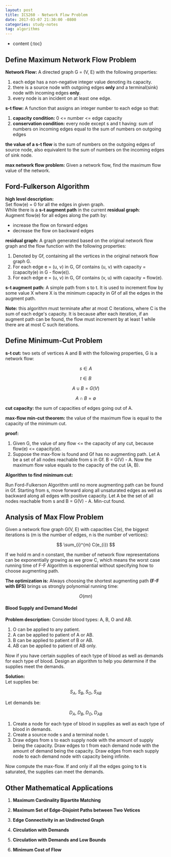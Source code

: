 ```yaml
---
layout: post
title: ICS260 - Network Flow Problem
date: 2017-03-07 21:30:00 -0800
categories: study-notes
tag: algorithms
---
```


* content
{:toc}




## Define Maximum Network Flow Problem

__Network Flow:__ A directed graph G = (V, E) with the following properties:  
1. each edge has a non-negative integer value denoting its capacity.
2. there is a source node with outgoing edges __only__ and a terminal(sink) node with incoming edges __only__.
3. every node is an incident on at least one edge.  

__s-t flow:__ A function that assigns an integer number to each edge so that:  
1. __capacity condition:__ 0 <= number <= edge capacity
2. __conservation condition:__ every node except s and t having: sum of numbers on incoming edges equal to the sum of numbers on outgoing edges

__the value of a s-t flow__ is the sum of numbers on the outgoing edges of source node, also equivalent to the sum of numbers on the incoming edges of sink node.

__max network flow problem:__ Given a network flow, find the maximum flow value of the network.  

## Ford-Fulkerson Algorithm

__high level description:__  
Set flow(e) = 0 for all the edges in given graph.  
While there is a __s-t augment path__ in the current __residual graph__:   
Augment flow(e) for all edges along the path by:
+ increase the flow on forward edges
+ decrease the flow on backward edges

__residual graph:__ A graph generated based on the original network flow graph and the flow function with the following properties:
1. Denoted by Gf, containing all the vertices in the original network flow graph G.
2. For each edge e = (u, v) in G, Gf contains (u, v) with capacity = (capacity(e) in G - flow(e)).
3. For each edge e = (u, v) in G, Gf contains (v, u) with capacity = flow(e).

__s-t augment path:__ A simple path from s to t. It is used to increment flow by some value X where X is the minimum capacity in Gf of all the edges in the augment path.

__Note:__ this algorithm must terminate after at most C iterations, where C is the sum of each edge's capacity. It is because after each iteration, if an augment path can be found, the flow must increment by at least 1 while there are at most C such iterations.

## Define Minimum-Cut Problem

__s-t cut:__ two sets of vertices A and B with the following properties, G is a network flow:

$$ s \in A $$

$$ t \in B $$

$$ A \cup B = G(V) $$

$$ A \cap B = \emptyset $$

__cut capacity:__ the sum of capacities of edges going out of A.

__max-flow min-cut theorem:__ the value of the maximum flow is equal to the capacity of the minimum cut.

__proof:__
1. Given G, the value of any flow <= the capacity of any cut, because flow(e) <= capacity(e).
2. Suppose the max-flow is found and Gf has no augmenting path. Let A be a set of all nodes reachable from s in Gf. B = G(V) - A. Now the maximum flow value equals to the capacity of the cut (A, B).

__Algorithm to find minimum cut:__

Run Ford-Fulkerson Algorithm until no more augmenting path can be found in Gf.
Starting from s, move forward along all unsaturated edges as well as backward along all edges with positive capacity. Let A be the set of all nodes reachable from s and B = G(V) - A. Min-cut found.

## Analysis of Max Flow Problem

Given a network flow graph G(V, E) with capacities C(e), the biggest iterations is (m is the number of edges, n is the number of vertices):

$$ \sum_{i}^{m} C(e_{i}) $$

If we hold m and n constant, the number of network flow representations can be exponentially growing as we grow C, which means the worst case running time of F-F Algorithm is exponential without specifying how to choose augmenting path.

__The optimization is:__
Always choosing the shortest augmenting path __(F-F with BFS)__ brings us strongly polynomial running time:

$$ O(mn) $$


#### Blood Supply and Demand Model

__Problem description:__ Consider blood types: A, B, O and AB.
 1. O can be applied to any patient.
 2. A can be applied to patient of A or AB.
 3. B can be applied to patient of B or AB.
 4. AB can be applied to patient of AB only.  

Now if you have certain supplies of each type of blood as well as demands for each type of blood. Design an algorithm to help you determine if the supplies meet the demands.  

__Solution:__  
Let supplies be:  

$$ S_{A},\; S_{B},\; S_{O},\; S_{AB} $$  

Let demands be:  

$$ D_{A},\; D_{B},\; D_{O},\; D_{AB} $$  

1. Create a node for each type of blood in supplies as well as each type of blood in demands.
2. Create a source node s and a terminal node t.
3. Draw edges from s to each supply node with the amount of supply being the capacity. Draw edges to t from each demand node with the amount of demand being the capacity. Draw edges from each supply node to each demand node with capacity being infinite.  

Now compute the max-flow. If and only if all the edges going to __t__ is saturated, the supplies can meet the demands.  


## Other Mathematical Applications

1. __Maximum Cardinality Bipartite Matching__

2. __Maximum Set of Edge-Disjoint Paths between Two Vetices__

3. __Edge Connectivity in an Undirected Graph__

4. __Circulation with Demands__

5. __Circulation with Demands and Low Bounds__

6. __Minimum Cost of Flow__



<!-- #################################### -->
<!-- #################################### -->
<!-- #################################### -->
<!-- #################################### -->
<!-- #################################### -->
<!-- #################################### -->
<!-- #################################### -->
<!-- #################################### -->
<!-- #################################### -->
<!-- #################################### -->
<!-- #################################### -->
<!-- #################################### -->
<!-- #################################### -->
<!-- #################################### -->
<!-- #################################### -->
<!-- #################################### -->
<!-- #################################### -->
<!-- #################################### -->
<!-- #################################### -->
<!-- #################################### -->
<!-- #################################### -->
<!-- #################################### -->
<!-- #################################### -->
<!-- #################################### -->

